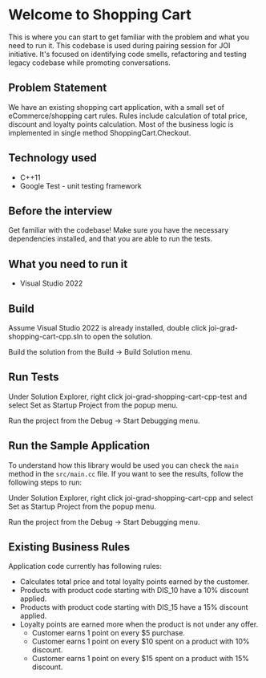 # Welcome to Shopping Cart


This is where you can start to get familiar with the problem and what you need to run it.
This codebase is used during pairing session for JOI initiative.
It's focused on identifying code smells, refactoring and testing legacy codebase while promoting
conversations.

## Problem Statement

We have an existing shopping cart application, with a small set of eCommerce/shopping cart rules. Rules include calculation of total price, discount and loyalty points calculation. Most of the business logic is implemented in single method ShoppingCart.Checkout.

## Technology used

- C++11
- Google Test - unit testing framework

## Before the interview

Get familiar with the codebase! Make sure you have the necessary dependencies installed, and that you are able to run the tests.

## What you need to run it

- Visual Studio 2022

## Build

Assume Visual Studio 2022 is already installed, double click joi-grad-shopping-cart-cpp.sln to open the solution.

Build the solution from the Build -> Build Solution menu.

## Run Tests

Under Solution Explorer, right click joi-grad-shopping-cart-cpp-test and select Set as Startup Project from the popup menu.

Run the project from the Debug -> Start Debugging menu.

## Run the Sample Application

To understand how this library would be used you can check the `main` method in the `src/main.cc` file. If you want to see the results, follow the following steps to run:

Under Solution Explorer, right click joi-grad-shopping-cart-cpp and select Set as Startup Project from the popup menu.

Run the project from the Debug -> Start Debugging menu.

## Existing Business Rules

Application code currently has following rules:

- Calculates total price and total loyalty points earned by the customer.
- Products with product code starting with DIS_10 have a 10% discount applied.
- Products with product code starting with DIS_15 have a 15% discount applied.
- Loyalty points are earned more when the product is not under any offer.
  - Customer earns 1 point on every \$5 purchase.
  - Customer earns 1 point on every \$10 spent on a product with 10% discount.
  - Customer earns 1 point on every \$15 spent on a product with 15% discount.
